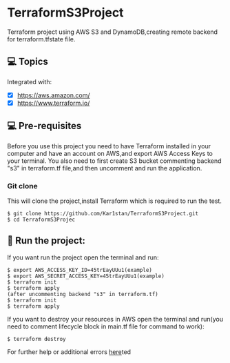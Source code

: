 # TerraformS3Project
Terraform project using AWS S3 and DynamoDB,creating remote backend for terraform.tfstate file.

## 💻 Topics

Integrated with:

- [x] https://aws.amazon.com/
- [x] https://www.terraform.io/
      
## 💻 Pre-requisites

Before you use this project you need to have Terraform installed in your computer and have an account on AWS,and export AWS Access Keys to your terminal.
You also need to first create S3 bucket commenting backend "s3" in terraform.tf file,and then uncomment and run  the application.

### Git clone
This will clone the project,install Terraform which is required to run the test.
```
$ git clone https://github.com/Kar1stan/TerraformS3Project.git
$ cd TerraformS3Projec
```

## 🚀 Run the project: 
If you want run the project open the terminal and run: 
```
$ export AWS_ACCESS_KEY_ID=45trEayUUu1(example)
$ export AWS_SECRET_ACCESS_KEY=45trEayUUu1(example)
$ terraform init
$ terraform apply
(after uncommenting backend "s3" in terraform.tf)
$ terraform init
$ terraform apply

```
If you want to destroy your resources in AWS open the terminal and run(you need to comment lifecycle block in main.tf file for command to work): 
```
$ terraform destroy 
```
For further help or additional errors [here]([https://webdriver.io/docs/gettingstarted](https://developer.hashicorp.com/terraform/tutorials/aws-get-star))ted
